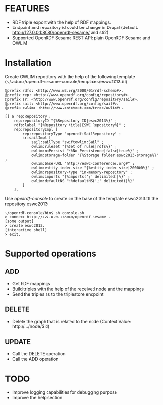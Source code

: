 FEATURES
========

* RDF triple export with the help of RDF mappings.
* Endpoint and repository id could be change in Drupal (default:
        http://127.0.0.1:8080/openrdf-sesame/ and sti2)
* Supported OpenRDF Sesame REST API: plain OpenRDF Sesame and OWLIM


Installation
============

Create OWLIM repository with the help of the following template (~/.aduna/openrdf-sesame-console/templates/eswc2013.ttl)

    @prefix rdfs: <http://www.w3.org/2000/01/rdf-schema#>.
    @prefix rep: <http://www.openrdf.org/config/repository#>.
    @prefix sr: <http://www.openrdf.org/config/repository/sail#>.
    @prefix sail: <http://www.openrdf.org/config/sail#>.
    @prefix owlim: <http://www.ontotext.com/trree/owlim#>.

    [] a rep:Repository ;
        rep:repositoryID "{%Repository ID|eswc2013%}" ;
        rdfs:label "{%Repository title|ESWC Repository%}" ;
        rep:repositoryImpl [
            rep:repositoryType "openrdf:SailRepository" ;
            sr:sailImpl [
                sail:sailType "swiftowlim:Sail" ;
                owlim:ruleset "{%Set of rules|rdfs%}" ;
                owlim:noPersist "{%No Persistence|false|true%}" ;
                owlim:storage-folder "{%Storage folder|eswc2013-storage%}" ;
                owlim:base-URL "http://eswc-conferences.org#" ;
                owlim:entity-index-size "{%entity index size|200000%}" ;
                owlim:repository-type "in-memory-repository" ;
                owlim:imports "{%imports(';' delimited)|%}" ;
                owlim:defaultNS "{%defaultNS(';' delimited)|%}"
            ]
        ].

Use _openrdf-console_ to create on the base of the template eswc2013.ttl the repository eswc2013:

    ~/openrdf-console/bin$ sh console.sh
    > connect http://127.0.0.1:8080/openrdf-sesame .
    [some output]
    > create eswc2013.
    [interactive shell]
    > exit.


Supported operations
====================

ADD
---

* Get RDF mappings
* Build triples with the help of the received node and the mappings
* Send the triples as <transaction> to the triplestore endpoint

DELETE
-------

* Delete the graph that is related to the node (Context Value: http://.../node/$id)


UPDATE
------

* Call the DELETE operation
* Call the ADD operation


TODO
====

* Improve logging capabilities for debugging purpose
* Improve the help section
